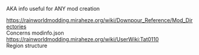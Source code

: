 AKA info useful for ANY mod creation

https://rainworldmodding.miraheze.org/wiki/Downpour_Reference/Mod_Directories  
Concerns modinfo.json  
https://rainworldmodding.miraheze.org/wiki/UserWiki:Tat0110  
Region structure